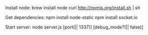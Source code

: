 Install node:
brew install node
curl http://npmjs.org/install.sh | sh

Get dependencies:
npm install node-static
npm install socket.io


Start server:
node server.js [port(|| 1337)] [debug_mode?(|| false)]

